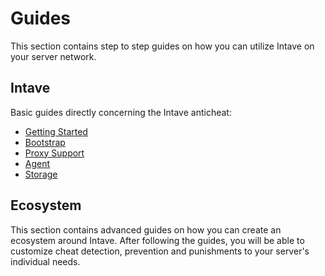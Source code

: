 # Guides

This section contains step to step guides on how you can utilize Intave on your server network.

## Intave

Basic guides directly concerning the Intave anticheat:

* [Getting Started](intave-02-getting-started.md)
* [Bootstrap](asset-02-bootstrap.md)
* [Proxy Support](asset-03-proxy.md)
* [Agent](asset-04-agent.md)
* [Storage](asset-05-storage.md)

## Ecosystem

This section contains advanced guides on how you can create an ecosystem around Intave. After following the guides, you
will be able to customize cheat detection, prevention and punishments to your server's individual needs.
